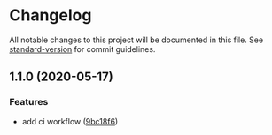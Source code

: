 # Changelog

All notable changes to this project will be documented in this file. See [standard-version](https://github.com/conventional-changelog/standard-version) for commit guidelines.

## 1.1.0 (2020-05-17)


### Features

* add ci workflow ([9bc18f6](https://github.com/danielbeutner/prettier-config/commit/9bc18f6f6342707effcd10f6f12303c268f29d0e))
